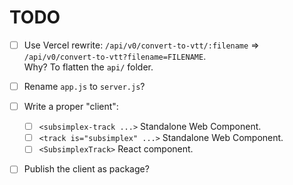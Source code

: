 # TODO

- [ ] Use Vercel rewrite:
`/api/v0/convert-to-vtt/:filename` => `/api/v0/convert-to-vtt?filename=FILENAME`.  
Why? To flatten the `api/` folder.

- [ ] Rename `app.js` to `server.js`?

- [ ] Write a proper "client":
    * [ ] `<subsimplex-track ...>` Standalone Web Component.
    * [ ] `<track is="subsimplex" ...>` Standalone Web Component.
    * [ ] `<SubsimplexTrack>` React component.

- [ ] Publish the client as package?
